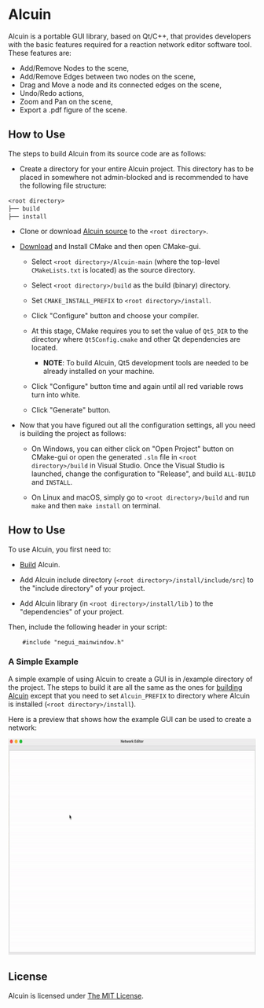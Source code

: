 # Alcuin

Alcuin is a portable GUI library, based on Qt/C++, that provides developers with the basic features required for a reaction network editor software tool. These features are:

* Add/Remove Nodes to the scene,
* Add/Remove Edges between two nodes on the scene,
* Drag and Move a node and its connected edges on the scene,
* Undo/Redo actions,
* Zoom and Pan on the scene,
* Export a .pdf figure of the scene.

## How to Use

The steps to build Alcuin from its source code are as follows:
* Create a directory for your entire Alcuin project. This directory has to be placed in somewhere not admin-blocked and is recommended to have the following file structure:

```
<root directory>
├── build
├── install
```

* Clone or download <a href="https://github.com/adelhpour/Alcuin/">Alcuin source</a> to the `<root directory>`.

* <a href="https://cmake.org/download/">Download</a> and Install CMake and then open CMake-gui.

    + Select `<root directory>/Alcuin-main` (where the top-level `CMakeLists.txt` is located) as the source directory.
    
    + Select `<root directory>/build` as the build (binary) directory.
    
    + Set `CMAKE_INSTALL_PREFIX` to `<root directory>/install`.

    + Click "Configure" button and choose your compiler.
    
    + At this stage, CMake requires you to set the value of `Qt5_DIR` to the directory where `Qt5Config.cmake` and other Qt dependencies are located.
    
        - ******NOTE******: To build Alcuin, Qt5 development tools are needed to be already installed on your machine.
        
    + Click "Configure" button time and again until all red variable rows turn into white.

    + Click "Generate" button.
    
* Now that you have figured out all the configuration settings, all you need is building the project as follows:

    + On Windows, you can either click on "Open Project" button on CMake-gui or open the generated `.sln` file in  `<root directory>/build` in Visual Studio.  Once the Visual Studio is launched, change the configuration to "Release", and build `ALL-BUILD` and `INSTALL`.

    + On Linux and macOS, simply go to `<root directory>/build` and  run `make` and then `make install` on terminal.

## How to Use
To use Alcuin, you first need to:

* [Build](#how-to-build) Alcuin.

* Add Alcuin include directory (`<root directory>/install/include/src`) to the "include directory" of your project.

* Add Alcuin library (in `<root directory>/install/lib` ) to the "dependencies" of your project.

Then, include the following header in your script:
```
    #include "negui_mainwindow.h"
```

### A Simple Example
A simple example of using Alcuin to create a GUI is in /example directory of the project. The steps to build it are all the same as the ones for [building Alcuin](#how-to-build) except that you need to set `Alcuin_PREFIX` to directory where Alcuin is installed (`<root directory>/install`).

Here is a preview that shows how the example GUI can be used to create a network:

<img src="https://github.com/adelhpour/Alcuin/blob/develop-widget/docs/images/GUIpreview.gif" width="642" height="440">
 

## License
Alcuin is licensed under <a href="https://github.com/adelhpour/Alcuin/blob/develop-widget/LICENSE">The MIT License</a>.
